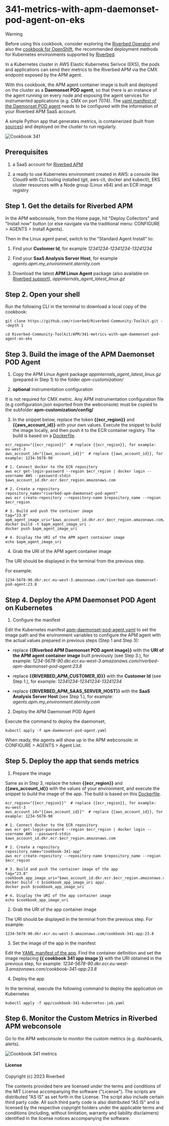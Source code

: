# 341-metrics-with-apm-daemonset-pod-agent-on-eks

> [!WARNING]
> Before using this cookbook, consider exploring the [Riverbed Operator](https://github.com/riverbed/riverbed-operator) and also the [cookbook for OpenShift](APM/285-auto-instrument-app-with-riverbed-apm-on-openshift), the recommended deployment methods for Kubernetes environments supported by [Riverbed](https://www.riverbed.com).

In a Kubernetes cluster in AWS Elastic Kubernetes Serivce (EKS), the pods and applications can send their metrics to the Riverbed APM via the CMX endpoint exposed by the APM agent.

With this cookbook, the APM agent container image is built and deployed on the cluster as a **Daemonset POD agent**, so that there is an instance of the agent running on every node and exposing the agent services for instrumented applications (e.g. CMX on port 7074). The [yaml manifest of the Daemonset POD agent](apm-daemonset-pod-agent.yaml) needs to be configured with the information of your Riverbed APM SaaS account.

A simple Python app that generates metrics, is containerized (built from [sources](app)) and deployed on the cluster to run regularly.

![Cookbook 341](images/cookbook-341.png)

## Prerequisites

1. a SaaS account for [Riverbed APM](https://www.riverbed.com/products/application-performance-monitoring)

2. a ready to use Kubernetes environment created in AWS: a console like Cloud9 with CLI tooling installed (git, aws-cli, docker and kubectl), EKS cluster resources with a Node group (Linux x64) and an ECR image registry
   
## Step 1. Get the details for Riverbed APM

In the APM webconsole, from the Home page, hit "Deploy Collectors" and "Install now" button (or else navigate via the traditional menu: CONFIGURE > AGENTS > Install Agents).

Then in the Linux agent panel, switch to the "Standard Agent Install" to:

1. Find your **Customer Id**, for example *12341234-12341234-13241234*

2. Find your **SaaS Analysis Server Host**, for example *agents.apm.my_environment.aternity.com*

3. Download the latest **APM Linux Agent** package (also available on [Riverbed support](https://support.riverbed.com/content/support/software/aternity-dem/aternity-apm.html)), *appinternals_agent_latest_linux.gz*

## Step 2. Open your shell

Run the following CLI in the terminal to download a local copy of the cookbook:

```shell
git clone https://github.com/riverbed/Riverbed-Community-Toolkit.git --depth 1

cd Riverbed-Community-Toolkit/APM/341-metrics-with-apm-daemonset-pod-agent-on-eks
```

## Step 3. Build the image of the APM Daemonset POD Agent

1. Copy the APM Linux Agent package *appinternals_agent_latest_linux.gz* (prepared in Step 1) to the folder *apm-customization/*

2. **optional** instrumentation configuration

It is not required for CMX metric. Any APM instrumentation configuration file (e.g configuration.json exported from the webconsole) must be copied to the subfolder **apm-customization/config/**

3. In the snippet below, replace the token **{{ecr_region}}** and **{{aws_account_id}}** with your own values. Execute the snippet to build the image locally, and then push it to the ECR container registry. The build is based on a [Dockerfile](Dockerfile). 

```shell
ecr_region="{{ecr_region}}"  # replace {{ecr_region}}, for example: eu-west-3
aws_account_id="{{aws_account_id}}"  # replace {{aws_account_id}}, for example: 1234-5678-90

# 1. Connect docker to the ECR repository
aws ecr get-login-password --region $ecr_region | docker login --username AWS --password-stdin $aws_account_id.dkr.ecr.$ecr_region.amazonaws.com

# 2. Create a repository
repository_name="riverbed-apm-daemonset-pod-agent"
aws ecr create-repository --repository-name $repository_name --region $ecr_region

# 3. Build and push the container image
tag="23.8"
apm_agent_image_uri="$aws_account_id.dkr.ecr.$ecr_region.amazonaws.com/$repository_name:$tag"
docker build -t $apm_agent_image_uri .
docker push $apm_agent_image_uri

# 4. Display the URI of the APM agent container image
echo $apm_agent_image_uri
```

4. Grab the URI of the APM agent container image

The URI should be displayed in the terminal from the previous step. 

For example:

```
1234-5678-90.dkr.ecr.eu-west-3.amazonaws.com/riverbed-apm-daemonset-pod-agent:23.8
```

## Step 4. Deploy the APM Daemonset POD Agent on Kubernetes

1. Configure the manifest

Edit the Kubernetes manifest [apm-daemonset-pod-agent.yaml](apm-daemonset-pod-agent.yaml) to set the image path and the environment variables to configure the APM agent with the actual values prepared in previous steps (Step 1 and Step 3):

- replace **{{Riverbed APM Daemonset POD agent image}}** with the **URI of the APM agent container image** built previously (see Step 3.), for example: *1234-5678-90.dkr.ecr.eu-west-3.amazonaws.com/riverbed-apm-daemonset-pod-agent:23.8*

- replace **{{RIVERBED_APM_CUSTOMER_ID}}** with the **Customer Id** (see Step 1.), for example: *12341234-12341234-13241234*

- replace **{{RIVERBED_APM_SAAS_SERVER_HOST}}** with the **SaaS Analysis Server Host** (see Step 1.), for example: *agents.apm.my_environment.aternity.com*


2. Deploy the APM Daemonset POD Agent

Execute the command to deploy the daemonset,

```shell
kubectl apply -f apm-daemonset-pod-agent.yaml
```

When ready, the agents will show up in the APM webconsole: in CONFIGURE > AGENTS > Agent List.

## Step 5. Deploy the app that sends metrics

1. Prepare the image

Same as in Step 3, replace the token **{{ecr_region}}** and **{{aws_account_id}}** with the values of your environment, and execute the snippet to build the image of the app.
The build is based on this [Dockerfile](app/Dockerfile).

```shell
ecr_region="{{ecr_region}}"  # replace {{ecr_region}}, for example: eu-west-3
aws_account_id="{{aws_account_id}}"  # replace {{aws_account_id}}, for example: 1234-5678-90

# 1. Connect docker to the ECR repository
aws ecr get-login-password --region $ecr_region | docker login --username AWS --password-stdin $aws_account_id.dkr.ecr.$ecr_region.amazonaws.com

# 2. Create a repository
repository_name="cookbook-341-app"
aws ecr create-repository --repository-name $repository_name --region $ecr_region

# 3. Build and push the container image of the app
tag="23.8"
cookbook_app_image_uri="$aws_account_id.dkr.ecr.$ecr_region.amazonaws.com/$repository_name:$tag"
docker build -t $cookbook_app_image_uri app/.
docker push $cookbook_app_image_uri

# 4. Display the URI of the app container image
echo $cookbook_app_image_uri
```

2. Grab the URI of the app container image

The URI should be displayed in the terminal from the previous step. For example:

```
1234-5678-90.dkr.ecr.eu-west-3.amazonaws.com/cookbook-341-app:23.8
```

3. Set the image of the app in the manifest

Edit the [YAML manifest of the app](app/cookbook-341-kubernetes-job.yaml).
Find the container definition and set the image replacing **{{ cookbook 341 app image }}** with the URI obtained in the previous step, for example: *1234-5678-90.dkr.ecr.eu-west-3.amazonaws.com/cookbook-341-app:23.8*

4. Deploy the app

In the terminal, execute the following command to deploy the application on Kubernetes

```shell
kubectl apply -f app/cookbook-341-kubernetes-job.yaml
```

## Step 6. Monitor the Custom Metrics in Riverbed APM webconsole 

Go to the APM webconsole to monitor the custom metrics (e.g. dashboards, alerts).

![Cookbook 341 metrics](images/cookbook-341-metrics.png)

#### License

Copyright (c) 2023 Riverbed

The contents provided here are licensed under the terms and conditions of the MIT License accompanying the software ("License"). The scripts are distributed "AS IS" as set forth in the License. The script also include certain third party code. All such third party code is also distributed "AS IS" and is licensed by the respective copyright holders under the applicable terms and conditions (including, without limitation, warranty and liability disclaimers) identified in the license notices accompanying the software.
